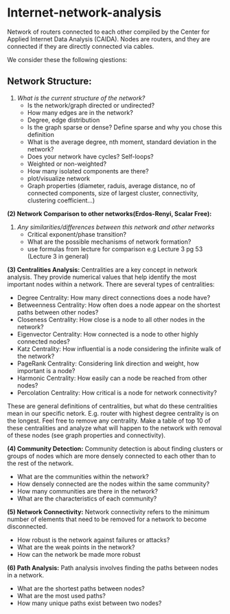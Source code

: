 # Internet-network-analysis
Network of routers connected to each other compiled by the Center for Applied Internet Data Analysis (CAIDA). Nodes are routers, and they are connected if they are directly connected via cables. 

We consider these the following qiestions:
## Network Structure:

1. *What is the current structure of the network?*
    - Is the network/graph directed or undirected? 
    - How many edges are in the network?
	- Degree, edge distribution
    - Is the graph sparse or dense? Define sparse and why you chose this definition
    - What is the average degree, nth moment, standard deviation in the network? 
	- Does your network have cycles? Self-loops?
	- Weighted or non-weighted?
	- How many isolated components are there?
	- plot/visualize network
	- Graph properties (diameter, raduis, average distance, no of connected components, size of largest cluster, connectivity, clustering coefficient...)
	
	
	
**(2) Network Comparison to other networks(Erdos-Renyi, Scalar Free):**

1. *Any similarities/differences between this network and other networks*
    - Critical exponent/phase transition? 
    - What are the possible mechanisms of network formation?
	- use formulas from lecture for comparison e.g Lecture 3 pg 53 (Lecture 3 in general)


	
**(3) Centralities Analysis:**
   Centralities are a key concept in network analysis. They provide numerical values that help identify the most important nodes within a network. There are several types of centralities:

   - Degree Centrality: How many direct connections does a node have?
   - Betweenness Centrality: How often does a node appear on the shortest paths between other nodes?
   - Closeness Centrality: How close is a node to all other nodes in the network?
   - Eigenvector Centrality: How connected is a node to other highly connected nodes?
   - Katz Centrality: How influential is a node considering the infinite walk of the network?
   - PageRank Centrality: Considering link direction and weight, how important is a node?
   - Harmonic Centrality: How easily can a node be reached from other nodes?
   - Percolation Centrality: How critical is a node for network connectivity?
   
   These are general definitions of centralities, but what do these centralities mean in our specific netork. E.g. router with highest degree centrality is on the longest.
   Feel free to remove any centrality. Make a table of top 10 of these centralities and analyze what will happen to the network with removal of these nodes (see graph properties and connectivity).


**(4) Community Detection:**
   Community detection is about finding clusters or groups of nodes which are more densely connected to each other than to the rest of the network.

   - What are the communities within the network?
   - How densely connected are the nodes within the same community?
   - How many communities are there in the network?
   - What are the characteristics of each community?
   

**(5) Network Connectivity:**
   Network connectivity refers to the minimum number of elements that need to be removed for a network to become disconnected.

   - How robust is the network against failures or attacks?
   - What are the weak points in the network?
   - How can the network be made more robust


   
**(6) Path Analysis:**
   Path analysis involves finding the paths between nodes in a network.

   - What are the shortest paths between nodes?
   - What are the most used paths?
   - How many unique paths exist between two nodes?
